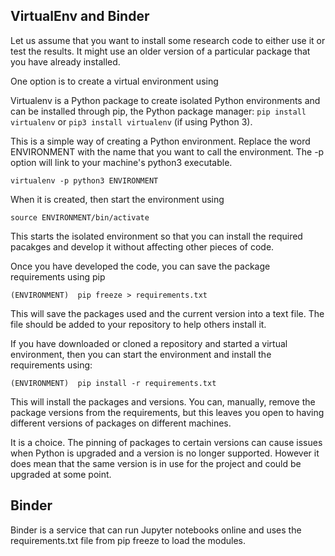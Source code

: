 ## VirtualEnv and Binder

Let us assume that you want to install some research code to either use it or test the results. It might use an older version of a particular package that you have already installed. 

One option is to create a virtual environment using 

Virtualenv is a Python package to create isolated Python environments and can be installed through pip, the Python package manager: ```pip install virtualenv``` or ```pip3 install virtualenv``` (if using Python 3). 

This is a simple way of creating a Python environment. Replace the word ENVIRONMENT with the name that you want to call the environment. The -p option will link to your machine's python3 executable.

```virtualenv -p python3 ENVIRONMENT```

When it is created, then start the environment using

```source ENVIRONMENT/bin/activate```

This starts the isolated environment so that you can install the required pacakges and develop it without affecting other pieces of code. 

Once you have developed the code, you can save the package requirements using pip

```(ENVIRONMENT)  pip freeze > requirements.txt```

This will save the packages used and the current version into a text file. The file should be added to your repository to help others install it. 

If you have downloaded or cloned a repository and started a virtual environment, then you can start the environment and install the requirements using:

```(ENVIRONMENT)  pip install -r requirements.txt```

This will install the packages and versions. You can, manually, remove the package versions from the requirements, but this leaves you open to having different versions of packages on different machines. 

It is a choice. The pinning of packages to certain versions can cause issues when Python is upgraded and a version is no longer supported. However it does mean that the same version is in use for the project and could be upgraded at some point. 

## Binder

Binder is a service that can run Jupyter notebooks online and uses the requirements.txt file from pip freeze to load the modules.